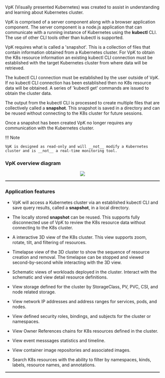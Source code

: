 VpK (Visually presented Kubernetes) was created to assist in understanding and learning about Kubernetes cluster.   

VpK is comprised of a server component along with a browser application component.  The server component is a node.js application that can communicate with a running instance of Kubernetes using the __kubectl__ CLI.  The use of other CLI tools other than kubectl is supported.  

VpK requires what is called a 'snapshot'.  This is a collection of files that contain information obtained from a Kubernetes cluster. For VpK to obtain the K8s resource information an existing kubectl CLI connection must be established with the target Kubernetes cluster from where data will be retrieved. 

The kubectl CLI connection must be established by the user outside of VpK. If no kubectl CLI connection has been established then no K8s resource data will be obtained. A series of 'kubectl get' commands are issued to obtain the cluster data.

The output from the kubectl CLI is processed to create multiple files that are collectively called a __snapshot__.  This snapshot is saved in a directory and can be reused without connecting to the K8s cluster for future sessions.  

Once a snapshot has been created VpK no longer requires any communication with the Kubernetes cluster. 

!!! Note

    VpK is designed as read-only and will __not__ modify a Kubernetes cluster and is __not__ a real-time monitoring tool.  


### VpK overview diagram

<p align="center">
  <img style="float: center;" src="https://raw.githubusercontent.com/k8svisual/vpk-docs/master/docs/images/overview_local.png">

</p>

<hr style="border:1px solid #aaaaaa">

### Application features

- VpK will access a Kubernetes cluster via an established kubectl CLI and save query results, called a __snapshot__, in a local directory. 

- The locally stored __snapshot__ can be reused. This supports fully disconnected use of VpK to review the K8s resource data without connecting to the K8s cluster.
 
- A interactive 3D view of the K8s cluster.  This view supports zoom, rotate, tilt, and filtering of resources.

- Timelapse view of the 3D cluster to show the sequence of resource creation and removal.  The timelapse can be stopped
and viewed second-by-second while interacting with the 3D view.

- Schematic views of workloads deployed in the cluster.  Interact with the schematic and view detail resource definitions.

- View storage defined for the cluster by StorageClass, PV, PVC, CSI, and node related storage.  

- View network IP addresses and address ranges for services, pods, and nodes. 

- View defined security roles, bindings, and subjects for the cluster or namespaces.

- View Owner References chains for K8s resources defined in the cluster.

- View event messsages statistics and timeline.

- View container image repositories and associated images.

- Search K8s resources with the ability to filter by namespaces, kinds, labels, resource names, and annotations.

  

<hr style="border:1px solid #aaaaaa">

